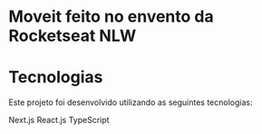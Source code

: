 # Moveit feito no envento da Rocketseat NLW

# Tecnologias
Este projeto foi desenvolvido utilizando as seguintes tecnologias:

Next.js
React.js
TypeScript

